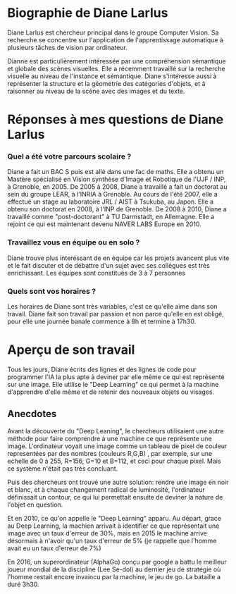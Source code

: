 # Biographie de Diane Larlus

Diane Larlus est chercheur principal dans le groupe Computer Vision. Sa recherche se concentre sur l'application
de l'apprentissage automatique à plusieurs tâches de vision par ordinateur.

Dianne est particulièrement intéressée par une compréhension sémantique et globale des scènes visuelles.
Elle a récemment travaillé sur la recherche visuelle au niveau de l'instance et sémantique.
Diane s'intéresse aussi à représenter la structure et la géométrie des catégories d'objets,
et à raisonner au niveau de la scène avec des images et du texte.

# Réponses à mes questions de Diane Larlus

### Quel a été votre parcours scolaire ?

Diane a fait un BAC S puis est allé dans une fac de maths. Elle a obtenu un Mastère spécialisé en
Vision synthèse d'Image et Robotique de l'UJF / INP, à Grenoble, en 2005.
De 2005 à 2008, Diane a travaillé a fait un doctorat au sein du groupe LEAR, à l'INRIA à Grenoble.
Au cours de l'été 2007, elle a effectué un stage au laboratoire JRL / AIST à Tsukuba, au Japon.
Elle a obtenu son doctorat en 2008, à l'INP de Grenoble. De 2008 à 2010,
Diane a travaillé comme "post-doctorant" à TU Darmstadt, en Allemagne.
Elle a rejoint ce qui est maintenant devenu NAVER LABS Europe en 2010.

### Travaillez vous en équipe ou en solo ?

Diane trouve plus interessant de  en équipe car les projets avancent plus vite et le fait discuter
et de débattre d'un sujet avec ses collègues est très enrichissant. Les équipes sont constitués de 3 à 7 personnes

### Quels sont vos horaires ?

Les horaires de Diane sont très variables, c'est ce qu'elle aime dans son travail. Diane fait
son travail par passion et non parce qu'elle en est obligé, pour elle une journée banale commence à 8h
et termine à 17h30.

# Aperçu de son travail

Tous les jours, Diane écrits des lignes et des lignes de code pour programmer l'IA la plus apte à deviner par elle même
ce qui est représenté sur une image. Elle utilise le "Deep Learning" ce qui permet à la machine d'apprendre
d'elle même et de retenir des nouveaux objets ou visages.

## Anecdotes

Avant la découverte du "Deep Leaning", le chercheurs utilisaient une autre méthode pour faire comprendre à une machine
ce que représente une image. L'ordinateur voyait une image comme un tableau de pixel de couleur representées par des nombres (couleurs R,G,B)
, par exemple, sur une echelle de 0 à 255, R=156, G=10 et B=112, et ceci pour chaque pixel. Mais ce système n'était pas très concluant.

Puis des chercheurs ont trouvé une autre solution: rendre une image en noir et blanc, et à chaque changement radical de luminosité, l'ordinateur définissait un contour,
ce qui lui permettait ensuite de deviner la nature de l'objet en question.

Et en 2010, ce qu'on appelle le "Deep Learning" apparu. Au départ, grace au Deep Learning, la machien arrivait à identifier ce que représentait une image
avec un taux d'erreur de 30%, mais en 2015 le machine arrive désormais à n'avoir qu'un taux d'erreur de 5% (je rappelle que l'homme avait eu un taux d'erreur de 7%)

En 2016, un superordinateur (AlphaGo) conçu par google a battu le meilleur joueur mondial de la discipline (Lee Se-dol) au dernier jeu de stratégie où l'homme restait encore invaincu par la machine, le jeu de go.
La bataille a duré 3h30.
